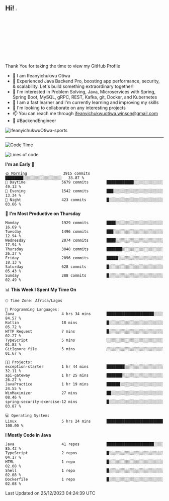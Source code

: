 <!-- BLOG-POST-LIST:START --><!-- BLOG-POST-LIST:END -->

## Hi! <img src="https://media.giphy.com/media/hvRJCLFzcasrR4ia7z/giphy.gif" width="4%"> 

Thank You for taking the time to view my GitHub Profile

- 👋 I am Ifeanyichukwu Otiwa
- 🚀 Experienced Java Backend Pro, boosting app performance, security, & scalability. Let's build something extraordinary together!
- 👀 I'm interested in Problem Solving, Java, Microservices with Spring, Spring Boot, MySQL, gRPC, REST, Kafka, git, Docker, and Kubernetes
- 🌱 I am a fast learner and I'm currently learning and improving my skills
- 💞️ I'm looking to collaborate on any interesting projects
- 📫 You can reach me through ifeanyichukwuotiwa.winson@gmail.com
- 🚀 #BackendEngineer

<p align="left" marginTop="10px"> <img src="https://komarev.com/ghpvc/?username=ifeanyichukwuOtiwa-sports&label=Profile%20views&color=0e75b6&style=for-the-badge" alt="ifeanyichukwuOtiwa-sports" /> </p>

***

<!--START_SECTION:waka-->
![Code Time](http://img.shields.io/badge/Code%20Time-2%2C042%20hrs%2041%20mins-blue)

![Lines of code](https://img.shields.io/badge/From%20Hello%20World%20I%27ve%20Written-4.3%20million%20lines%20of%20code-blue)

**I'm an Early 🐤** 

```text
🌞 Morning                3915 commits        ████████░░░░░░░░░░░░░░░░░   33.87 % 
🌆 Daytime                5679 commits        ████████████░░░░░░░░░░░░░   49.13 % 
🌃 Evening                1542 commits        ███░░░░░░░░░░░░░░░░░░░░░░   13.34 % 
🌙 Night                  423 commits         █░░░░░░░░░░░░░░░░░░░░░░░░   03.66 % 
```
📅 **I'm Most Productive on Thursday** 

```text
Monday                   1929 commits        ████░░░░░░░░░░░░░░░░░░░░░   16.69 % 
Tuesday                  1496 commits        ███░░░░░░░░░░░░░░░░░░░░░░   12.94 % 
Wednesday                2074 commits        ████░░░░░░░░░░░░░░░░░░░░░   17.94 % 
Thursday                 3048 commits        ███████░░░░░░░░░░░░░░░░░░   26.37 % 
Friday                   2096 commits        █████░░░░░░░░░░░░░░░░░░░░   18.13 % 
Saturday                 628 commits         █░░░░░░░░░░░░░░░░░░░░░░░░   05.43 % 
Sunday                   288 commits         █░░░░░░░░░░░░░░░░░░░░░░░░   02.49 % 
```


📊 **This Week I Spent My Time On** 

```text
🕑︎ Time Zone: Africa/Lagos

💬 Programming Languages: 
Java                     4 hrs 34 mins       █████████████████████░░░░   84.57 % 
Kotlin                   18 mins             █░░░░░░░░░░░░░░░░░░░░░░░░   05.72 % 
HTTP Request             7 mins              █░░░░░░░░░░░░░░░░░░░░░░░░   02.27 % 
TypeScript               5 mins              ░░░░░░░░░░░░░░░░░░░░░░░░░   01.83 % 
GitIgnore file           5 mins              ░░░░░░░░░░░░░░░░░░░░░░░░░   01.67 % 

🐱‍💻 Projects: 
exception-starter        1 hr 44 mins        ████████░░░░░░░░░░░░░░░░░   32.11 % 
api-gateway              1 hr 25 mins        ███████░░░░░░░░░░░░░░░░░░   26.27 % 
JavaPractice             1 hr 19 mins        ██████░░░░░░░░░░░░░░░░░░░   24.55 % 
WinMaximizer             27 mins             ██░░░░░░░░░░░░░░░░░░░░░░░   08.46 % 
spring-security-exercise-12 mins             █░░░░░░░░░░░░░░░░░░░░░░░░   03.87 % 

💻 Operating System: 
Linux                    5 hrs 24 mins       █████████████████████████   100.00 % 
```

**I Mostly Code in Java** 

```text
Java                     41 repos            █████████████████████░░░░   85.42 % 
TypeScript               2 repos             █░░░░░░░░░░░░░░░░░░░░░░░░   04.17 % 
HTML                     1 repo              █░░░░░░░░░░░░░░░░░░░░░░░░   02.08 % 
Shell                    1 repo              █░░░░░░░░░░░░░░░░░░░░░░░░   02.08 % 
Dockerfile               1 repo              █░░░░░░░░░░░░░░░░░░░░░░░░   02.08 % 
```




 Last Updated on 25/12/2023 04:24:39 UTC
<!--END_SECTION:waka-->

<!--
<p align="center">
![trophy](https://github-profile-trophy.vercel.app/?username=ifeanyichukwuOtiwa-sports&theme=onedark) (https://github.com/ryo-ma/github-profile-trophy)
</p>
-->

<!---
ifeanyi-otiwa/ifeanyi-otiwa is a ✨ special ✨ repository because its `README.md` (this file) appears on your GitHub profile.
You can click the Preview link to take a look at your changes.
--->
